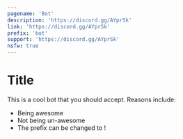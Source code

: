 ```yaml
---
pagename: 'Bot'
description: 'https://discord.gg/AYprSk'
link: 'https://discord.gg/AYprSk'
prefix: 'bot'
support: 'https://discord.gg/AYprSk'
nsfw: true
---
```

# Title

This is a cool bot that you should accept.
Reasons include:

- Being awesome
- Not being un-awesome
- The prefix can be changed to !

<!--
  Stan LOONA
  Stan Talent
-->
